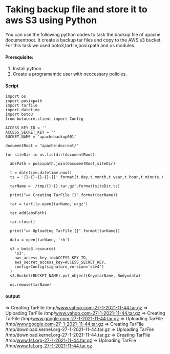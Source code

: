 # Taking backup file and store it to aws S3 using Python
You can use the following python codes to task the backup file of apache documentroot. It create a backup tar files and copy to the AWS s3 bucket. For this task we used boto3,tarfile,posixpath and os modules.
#### Prerequisite:
1. Install python
2. Create a programamtic user with neccessary policies.

#### Script
```
import os
import posixpath
import tarfile
import datetime
import boto3
from botocore.client import Config

ACCESS_KEY_ID = ''
ACCESS_SECRET_KEY = ''
BUCKET_NAME = 'apachebackup001'

documentRoot = "apache-docroot/"

for siteDir in os.listdir(documentRoot):
  
  absPath = posixpath.join(documentRoot,siteDir)
    
  t = datetime.datetime.now()
  ts = '{}-{}-{}-{}-{}'.format(t.day,t.month,t.year,t.hour,t.minute,)
    
  tarName = '/tmp/{}-{}.tar.gz'.format(siteDir,ts)
  
  print("=> Creating TarFile {}".format(tarName))  

  tar = tarfile.open(tarName,'w:gz')
    
  tar.add(absPath)
  
  tar.close()
  
  print("=> Uploading TarFile {}".format(tarName))
  
  data = open(tarName, 'rb')

  s3 = boto3.resource(
    's3',
    aws_access_key_id=ACCESS_KEY_ID,
    aws_secret_access_key=ACCESS_SECRET_KEY,
    config=Config(signature_version='s3v4')
  )
  s3.Bucket(BUCKET_NAME).put_object(Key=tarName, Body=data)

  os.remove(tarName) 
```
#### output
=> Creating TarFile /tmp/www.yahoo.com-27-1-2021-11-44.tar.gz
=> Uploading TarFile /tmp/www.yahoo.com-27-1-2021-11-44.tar.gz
=> Creating TarFile /tmp/www.google.com-27-1-2021-11-44.tar.gz
=> Uploading TarFile /tmp/www.google.com-27-1-2021-11-44.tar.gz
=> Creating TarFile /tmp/download.kernel.org-27-1-2021-11-44.tar.gz
=> Uploading TarFile /tmp/download.kernel.org-27-1-2021-11-44.tar.gz
=> Creating TarFile /tmp/www.fsf.org-27-1-2021-11-44.tar.gz
=> Uploading TarFile /tmp/www.fsf.org-27-1-2021-11-44.tar.gz
